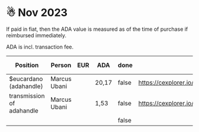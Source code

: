 # ☃ Nov 2023

If paid in fiat, then the ADA value is measured as of the time of purchase if reimbursed immediately.

ADA is incl. transaction fee.

<table><thead><tr><th width="252">Position</th><th>Person</th><th>EUR</th><th>ADA</th><th data-type="checkbox">done</th><th width="800">Payment tx</th><th>Reimbursement tx</th></tr></thead><tbody><tr><td>$eucardano (adahandle)</td><td>Marcus Ubani</td><td></td><td>20,17</td><td>false</td><td><a href="https://cexplorer.io/tx/fc44578a64ec27319a613c1ddee8b2d2260d7819f17796df1595a9a9f07aa3cf">https://cexplorer.io/tx/fc44578a64ec27319a613c1ddee8b2d2260d7819f17796df1595a9a9f07aa3cf</a></td><td></td></tr><tr><td>transmission of adahandle</td><td>Marcus Ubani</td><td></td><td>1,53</td><td>false</td><td><a href="https://cexplorer.io/tx/507013565cb0184a8f7a8215f09cc29d9d1b28a24749c9900106c4d000b04c96">https://cexplorer.io/tx/507013565cb0184a8f7a8215f09cc29d9d1b28a24749c9900106c4d000b04c96</a></td><td></td></tr><tr><td></td><td></td><td></td><td></td><td>false</td><td></td><td></td></tr></tbody></table>
